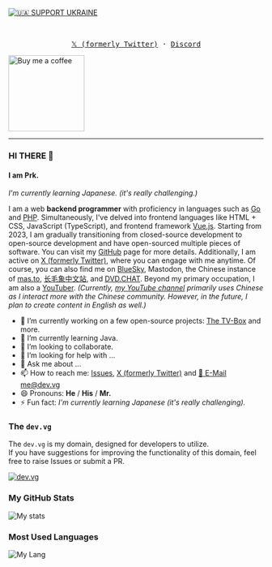 [![🇺🇦 SUPPORT UKRAINE](https://img.shields.io/badge/%F0%9F%92%97Support-%F0%9F%87%BA%F0%9F%87%A6Ukraine-blue)](https://war.ukraine.ua/support-ukraine/)

<br />

<p align="center">
  <samp>
    <a href="https://x.com/imPrk_">𝕏 (formerly Twitter)</a>
    ·
    <a href="https://discord.gg/VRHRRyXTbS">Discord</a>
  </samp>
</p>

<a href="https://www.buymeacoffee.com/iprk">
  <img alt="Buy me a coffee" src="https://cdn.jsdelivr.net/gh/imPrk0/imPrk0@main/buy-me-a-coffee/bmc-button.png" width="150" />
</a>

---

### HI THERE 👋

#### I am Prk.

_I'm currently learning Japanese. (it's really challenging.)_

I am a web **backend programmer** with proficiency in languages such as [Go](https://go.dev/) and [PHP](https://php.net/). Simultaneously, I've delved into frontend languages like HTML + CSS, JavaScript (TypeScript), and frontend framework [Vue.js](https://vuejs.org/).
Starting from 2023, I am gradually transitioning from closed-source development to open-source development and have open-sourced multiple pieces of software. You can visit my [GitHub](https://github.com/imPrk0) page for more details. Additionally, I am active on [X (formerly Twitter)](https://x.com/imPrk_), where you can engage with me anytime. Of course, you can also find me on [BlueSky](https://bsky.app/profile/prk0.bsky.social), Mastodon, the Chinese instance of [mas.to](https://mas.to/@prk), [长毛象中文站](https://m.cmx.im/@prk), and [DVD.CHAT](https://dvd.chat/@prk). Beyond my primary occupation, I am also a [YouTuber](https://www.youtube.com/@imPrk_). _(Currently, [my YouTube channel](https://www.youtube.com/@imPrk_) primarily uses Chinese as I interact more with the Chinese community. However, in the future, I plan to create content in English as well.)_

- 🔭 I’m currently working on a few open-source projects: [The TV-Box](https://github.com/imPrk0/tv-box) and more.
- 🌱 I’m currently learning Java.
- 👯 I’m looking to collaborate.
- 🤔 I’m looking for help with ...
- 💬 Ask me about ...
- 📫 How to reach me: [Issues](https://github.com/imPrk0/imPrk0/issues), [X (formerly Twitter)](https://x.com/imPrk_) and [📮 E-Mail me@dev.vg](mailto:me@dev.vg)
- 😄 Pronouns: **He** / **His** / **Mr.**
- ⚡ Fun fact: _I'm currently learning Japanese (it's really challenging)._

### The `dev.vg`

The `dev.vg` is my domain, designed for developers to utilize.  
If you have suggestions for improving the functionality of this domain, feel free to raise Issues or submit a PR.

[![dev.vg](https://github-readme-stats.vercel.app/api/pin/?username=imPrk0&repo=dev.vg&theme=tokyonight)](https://github.com/imPrk0/dev.vg)

### My GitHub Stats

![My stats](https://github-readme-stats.vercel.app/api?username=imPrk0&show_icons=true&theme=tokyonight)

### Most Used Languages

![My Lang](https://github-readme-stats.vercel.app/api/top-langs/?username=imPrk0&theme=tokyonight)
